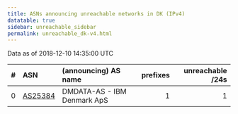 ```yaml
---
title: ASNs announcing unreachable networks in DK (IPv4)
datatable: true
sidebar: unreachable_sidebar
permalink: unreachable_dk-v4.html
---
```


Data as of 2018-12-10 14:35:00 UTC


<div class="datatable-begin"></div>

|   # | ASN                                    | (announcing) AS name        |   prefixes |   unreachable /24s |
|----:|:---------------------------------------|:----------------------------|-----------:|-------------------:|
|   0 | [AS25384](unreachable_AS25384-v4.html) | DMDATA-AS - IBM Denmark ApS |          1 |                  1 |

<div class="datatable-end"></div>